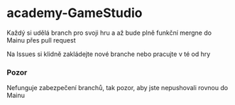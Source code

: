 # academy-GameStudio

Každý si udělá branch pro svoji hru a až bude plně funkční mergne do Mainu přes pull request

Na Issues si klidně zakládejte nové branche nebo pracujte v té od hry

### Pozor
Nefunguje zabezpečení branchů, tak pozor, aby jste nepushovali rovnou do Mainu
